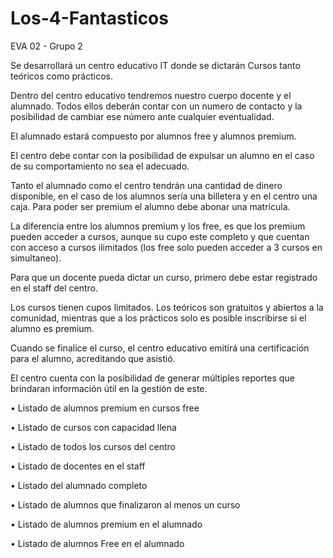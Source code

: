 # Los-4-Fantasticos
EVA 02 - Grupo 2

Se desarrollará un centro educativo IT donde se dictarán Cursos tanto teóricos como prácticos.

Dentro del centro educativo tendremos nuestro cuerpo docente y el alumnado. Todos ellos deberán contar con un numero de contacto y la posibilidad de cambiar ese número ante cualquier eventualidad.

El alumnado estará compuesto por alumnos free y alumnos premium.

El centro debe contar con la posibilidad de expulsar un alumno en el caso de su comportamiento no sea el adecuado.

Tanto el alumnado como el centro tendrán una cantidad de dinero disponible, en el caso de los alumnos sería una billetera y en el centro una caja.
Para poder ser premium el alumno debe abonar una matrícula.

La diferencia entre los alumnos premium y los free, es que los premium pueden acceder a cursos, aunque su cupo este completo y que cuentan con acceso a cursos ilimitados (los free solo pueden acceder a 3 cursos en simultaneo).

Para que un docente pueda dictar un curso, primero debe estar registrado en el staff del centro.

Los cursos tienen cupos limitados. Los teóricos son gratuitos y abiertos a la comunidad, mientras que a los prácticos solo es posible inscribirse si el alumno es premium.

Cuando se finalice el curso, el centro educativo emitirá una certificación para el alumno, acreditando que asistió.

El centro cuenta con la posibilidad de generar múltiples reportes que brindaran información útil en la gestión de este.

•	Listado de alumnos premium en cursos free

•	Listado de cursos con capacidad llena

•	Listado de todos los cursos del centro

•	Listado de docentes en el staff

•	Listado del alumnado completo

•	Listado de alumnos que finalizaron al menos un curso

•	Listado de alumnos premium en el alumnado

•	Listado de alumnos Free en el alumnado

